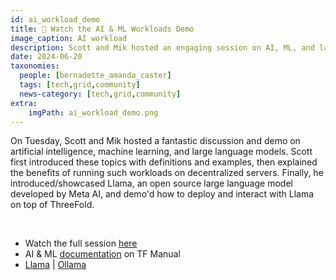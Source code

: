```yaml
---
id: ai_workload_demo
title: 🍿 Watch the AI & ML Workloads Demo 
image_caption: AI workload
description: Scott and Mik hosted an engaging session on AI, ML, and large language models, highlighting decentralized server benefits and showcasing Llama. Dive-in to know more.
date: 2024-06-20
taxonomies:
  people: [bernadette_amanda_caster]
  tags: [tech,grid,community]
  news-category: [tech,grid,community]
extra:
    imgPath: ai_workload_demo.png
---
```


On Tuesday, Scott and Mik hosted a fantastic discussion and demo on artificial intelligence, machine learning, and large language models. Scott first introduced these topics with definitions and examples, then explained the benefits of running such workloads on decentralized servers. Finally, he introduced/showcased Llama, an open source large language model developed by Meta AI, and demo'd how to deploy and interact with Llama on top of ThreeFold.

<br/>

- Watch the full session [here](https://youtu.be/RP3YF5Auds4)
- AI & ML [documentation](https://manual.grid.tf/documentation/system_administrators/advanced/ai_ml_workloads.html) on TF Manual
- [Llama](https://llama.meta.com/) | [Ollama](https://ollama.com/)
